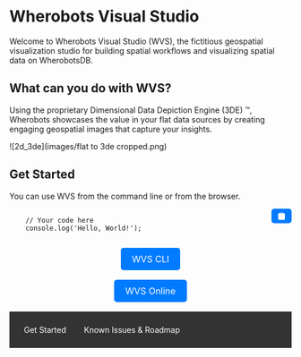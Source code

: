 # Wherobots Visual Studio

Welcome to Wherobots Visual Studio (WVS), the fictitious geospatial visualization studio for building spatial workflows
and visualizing spatial data on WherobotsDB.

## What can you do with WVS?

Using the proprietary Dimensional Data Depiction Engine (3DE) ™️, Wherobots showcases the value in your flat data sources by creating engaging geospatial images that capture your insights.

![2d_3de](images/flat to 3de cropped.png)

## Get Started

You can use WVS from the command line or from the browser.

<div style="position: relative;">
  <pre><code id="code-sample">
    // Your code here
    console.log('Hello, World!');
  </code></pre>
  <button onclick="copyToClipboard()" style="position: absolute; top: 0; right: 0; padding: 5px 10px; background-color: #007bff; color: white; border: none; border-radius: 5px; cursor: pointer;">
    <svg xmlns="http://www.w3.org/2000/svg" width="16" height="16" fill="currentColor" class="bi bi-clipboard" viewBox="0 0 16 16">
      <path d="M10 1.5H6a.5.5 0 0 0-.5.5v1H4a2 2 0 0 0-2 2v8a2 2 0 0 0 2 2h8a2 2 0 0 0 2-2V5a2 2 0 0 0-2-2h-1.5v-1a.5.5 0 0 0-.5-.5zM6 2h4v1H6V2z"/>
      <path d="M4.5 3h7a1 1 0 0 1 1 1v8a1 1 0 0 1-1 1h-7a1 1 0 0 1-1-1V4a1 1 0 0 1 1-1z"/>
    </svg>
  </button>
</div>

<script>
  function copyToClipboard() {
    const code = document.getElementById('code-sample').innerText;
    navigator.clipboard.writeText(code).then(() => {
      alert('Code copied to clipboard!');
    }, (err) => {
      console.error('Failed to copy: ', err);
    });
  }
</script>


<div style="text-align: center;">
  <a href="https://example.com" class="button" style="display: inline-block; padding: 10px 20px; font-size: 16px; color: white; background-color: #007bff; border-radius: 5px; text-decoration: none; on-click: copyToClipboard;">WVS CLI</a>
</div>
<br>
<div style="text-align: center;">
  <a href="https://example.com" class="button" style="display: inline-block; padding: 10px 20px; font-size: 16px; color: white; background-color: #007bff; border-radius: 5px; text-decoration: none;">WVS Online</a>
</div>
<br>
<nav style="background-color: #333; padding: 10px;">
  <ul style="list-style-type: none; margin: 0; padding: 0; overflow: hidden;">
    <li style="float: left;"><a href="/" style="display: block; color: white; text-align: center; padding: 14px 16px; text-decoration: none; transition: background-color 0.3s;">Get Started</a></li>
    <li style="float: left;"><a href="/about" style="display: block; color: white; text-align: center; padding: 14px 16px; text-decoration: none; transition: background-color 0.3s;">Known Issues & Roadmap</a></li>
  </ul>
</nav>
<div style="padding: 20px;">
</div>
<style>
  nav ul li a:hover {
    background-color: #575757;
  }
</style>
<div style="padding: 20px;">
</div>
